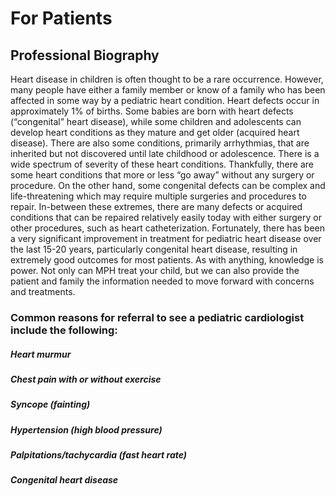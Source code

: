 # For Patients

## Professional Biography

Heart disease in children is often thought to be a rare occurrence. However, many people have either a family member or know of a family who has been affected in some way by a pediatric heart condition. Heart defects occur in approximately 1% of births. Some babies are born with heart defects (“congenital” heart disease), while some children and adolescents can develop heart conditions as they mature and get older (acquired heart disease). There are also some conditions, primarily arrhythmias, that are inherited but not discovered until late childhood or adolescence. There is a wide spectrum of severity of these heart conditions. Thankfully, there are some heart conditions that more or less “go away” without any surgery or procedure. On the other hand, some congenital defects can be complex and life-threatening which may require multiple surgeries and procedures to repair. In-between these extremes, there are many defects or acquired conditions that can be repaired relatively easily today with either surgery or other procedures, such as heart catheterization. Fortunately, there has been a very significant improvement in treatment for pediatric heart disease over the last 15-20 years, particularly congenital heart disease, resulting in extremely good outcomes for most patients. As with anything, knowledge is power. Not only can MPH treat your child, but we can also provide the patient and family the information needed to move forward with concerns and treatments. 

### Common reasons for referral to see a pediatric cardiologist include the following:

##### Heart murmur
##### Chest pain with or without exercise
##### Syncope (fainting)
##### Hypertension (high blood pressure)
##### Palpitations/tachycardia (fast heart rate)
##### Congenital heart disease
